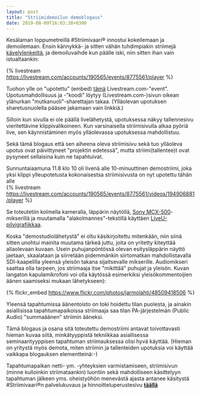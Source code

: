 ```yaml
---
layout: post
title: "Striimidemoilun demoblogaus"
date: 2019-08-09T16:03:38+0300
---
```


Kesälaman loppumetreillä #Striimivaari® innostui kokeilemaan ja demoilemaan. Ensin kännykkä- ja sitten vähän tuhdimpiakin striimejä [kävelylenkeiltä](https://livestream.com/Infocrea-fi/kavelystriimit), ja demoiluvaihde kun päälle iski, niin sitten ihan vain istualtaankin: 

{% livestream https://livestream.com/accounts/190565/events/8775561/player %}
<!--more--> 
Tuohon ylle on "upotettu" (embed) [tämä](https://livestream.com/Infocrea-fi/Striimivaari-demoilee) Livestream.com-"event". Upotusmahdollisuus ja -"koodi" löytyy (Livestream.com-)sivun oikean ylänurkan "mutkanuoli"-sharettajan takaa. (Ylläolevan upotuksen sharetusnuolella pääsee jakamaan vain linkkiä.)

Silloin kun sivulla ei ole päällä livelähetystä, upotuksessa näkyy tallennesivu vieritettävine klippivalikoineen. Kun varsinaisella striimisivulla alkaa pyöriä live, sen käynnistäminen myös ylläolevassa upotuksessa mahdollistuu.

Sekä tämä blogaus että sen aiheena oleva striimisivu sekä tuo ylläoleva upotus ovat päivittyneet "projektin edetessä", mutta striimi(tallentee)t ovat pysyneet sellaisina kuin ne tapahtuivat. 

Sunnuntaiaamuna 11.8 klo 10 oli livenä alle 10-minuuttinen demostriimi, joka yksi klippi ylleupotetusta kokonaisestsa striimisivusta on nyt upotettu tähän alle<br>
{% livestream https://livestream.com/accounts/190565/events/8775561/videos/194906881/player %}

Se toteutetiin kolmella kameralla, läppärin näytöllä, [Sony MCX-500](https://pro.sony/en_SI/products/portable-live-production/mcx-500)-mikserillä ja muutamalla "alakolmannes"-tekstillä käyttäen [LiveU-pilvigrafiikkaa](https://www.liveu.tv/ip-services/cloud-graphics).

Koska "demostudiolähetystä" ei oltu käsikirjoitettu mitenkään, niin siinä sitten unohtui mainita muutama tärkeä juttu, joita on yritetty kiteyttää allaolevaan kuvaan. Usein puhujanpöntössä olevan esitysläppärin näyttö jaetaan, skaalataan ja siirretään pidemmänkin siirtomatkan mahdollistavalla SDI-kaapelilla yleensä yleisön takana sijaitsevalle mikserille. Audiomikseri saattaa olla tarpeen, jos striimaaja itse "mikittää" puhujat ja yleisön. Kuvan langaton kapulamikrofoni voi olla käytössä esimerkiksi yleisökommentoijien äänen saamiseksi mukaan lähetykseen):

{% flickr_embed https://www.flickr.com/photos/jarmolahti/48509418506 %}<br>

Yleensä tapahtumissa äänentoisto on toki hoidettu tilan puolesta, ja ainakin asiallisissa tapahtumapaikoissa striimaaja saa tilan PA-järjestelmän (Public Audio) "summaäänen" striimin ääneksi.

Tämä blogaus ja osana sitä toteutettu demostriimi antavat toivottavasti hieman kuvaa siitä, minkätyyppistä tekniikkaa asiallisessa seminaarityyppisen tapahtuman striimauksessa olisi hyvä käyttää. (Hieman on yritystä myös demota, miten striimin ja tallenteiden upotuksia voi käyttää vaikkapa blogauksen elementteinä:-)

Tapahtumapaikan netti- ym. -yhteyksien varmistamiseen, striimisivun (minne kulloinkin striimataankin) luontiin sekä mahdolliseen käsittelyyn tapahtuman jälkeen yms. oheistyöhön menevästä ajasta antanee käsitystä #Striimivaari®n palvelukuvaus ja hinnoitteluperustesivu **[täällä](https://www.infocrea.fi/tarjous/)** 
